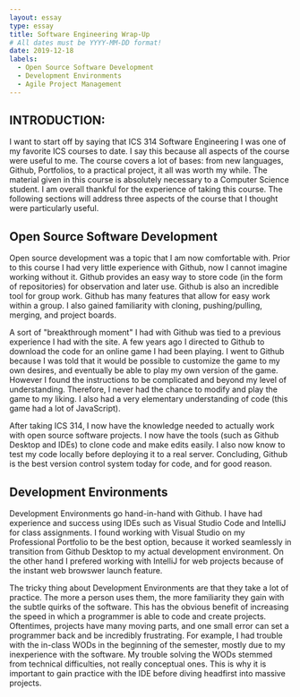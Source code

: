 ```yaml
---
layout: essay
type: essay
title: Software Engineering Wrap-Up
# All dates must be YYYY-MM-DD format!
date: 2019-12-18
labels:
  - Open Source Software Development
  - Development Environments
  - Agile Project Management
---
```


## INTRODUCTION:
I want to start off by saying that ICS 314 Software Engineering I was one of my favorite ICS courses to date. I say this because all aspects
of the course were useful to me. The course covers a lot of bases: from new languages, Github, Portfolios, to a practical project, it all
was worth my while. The material given in this course is absolutely necessary to a Computer Science student. I am overall thankful for the 
experience of taking this course. The following sections will address three aspects of the course that I thought were particularly useful.

## Open Source Software Development
Open source development was a topic that I am now comfortable with. Prior to this course I had very little experience with Github, now I cannot imagine working 
without it. Github provides an easy way to store code (in the form of repositories) for observation and later use. Github is also an incredible
tool for group work. Github has many features that allow for easy work within a group. I also gained familiarity with cloning, pushing/pulling, 
merging, and project boards. 

A sort of "breakthrough moment" I had with Github was tied to a previous experience I had with the site. A few years ago I directed to Github
to download the code for an online game I had been playing. I went to Github because I was told that it would be possible to customize the game
to my own desires, and eventually be able to play my own version of the game. However I found the instructions to be complicated and beyond
my level of understanding. Therefore, I never had the chance to modify and play the game to my liking. I also had a very elementary understanding
of code (this game had a lot of JavaScript).

After taking ICS 314, I now have the knowledge needed to actually work with open source software projects. I now have the tools (such as Github
Desktop and IDEs) to clone code and make edits easily. I also now know to test my code locally before deploying it to a real server. Concluding,
Github is the best version control system today for code, and for good reason.

## Development Environments

Development Environments go hand-in-hand with Github. I have had experience and success using IDEs such as Visual Studio Code and IntelliJ for
class assignments. I found working with Visual Studio on my Professional Portfolio to be the best option, because it worked seamlessly in transition
from Github Desktop to my actual development environment. On the other hand I prefered working with IntelliJ for web projects because of the instant
web browswer launch feature. 

The tricky thing about Development Environments are that they take a lot of practice. The more a person uses them, the more familiarity they gain with the subtle quirks of the software. This has the obvious benefit of increasing the speed in which a programmer is able to code and create projects. Oftentimes, projects have many moving parts, and one small error can set a programmer back and be incredibly frustrating. For example, I had trouble with the in-class WODs in the beginning of the semester, mostly due to my inexperience with the software. My trouble solving the WODs stemmed from technical difficulties, not really conceptual ones. This is why it is important to gain practice with the IDE before diving headfirst into massive projects.
